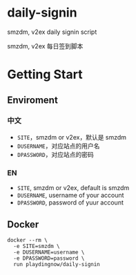 # daily-signin

smzdm, v2ex daily signin script

smzdm, v2ex 每日签到脚本

# Getting Start

## Enviroment

### 中文

 - `SITE`，smzdm or v2ex，默认是 smzdm
 - `DUSERNAME`，对应站点的用户名
 - `DPASSWORD`，对应站点的密码

### EN

 - `SITE`, smzdm or v2ex, default is smzdm
 - `DUSERNAME`, username of your account
 - `DPASSWORD`, password of yuur account

## Docker

```shell
docker --rm \
  -e SITE=smzdm \
  -e DUSERNAME=username \
  -e DPASSWORD=password \
  run playdingnow/daily-signin
```
